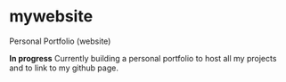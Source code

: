# mywebsite
Personal Portfolio (website)

**In progress**
Currently building a personal portfolio to host all my projects and to link to my github page.
